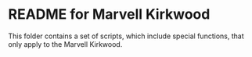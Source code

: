 README for Marvell Kirkwood
===========================

This folder contains a set of scripts, which include special functions, that only apply to the Marvell Kirkwood.
